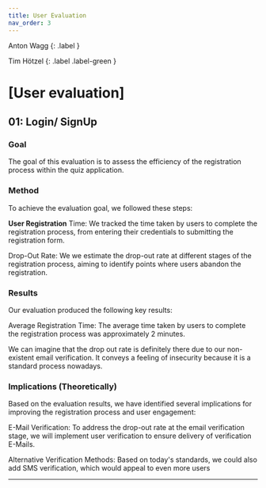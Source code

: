 ```yaml
---
title: User Evaluation
nav_order: 3
---
```


Anton Wagg
{: .label }

Tim Hötzel 
{: .label .label-green }

# [User evaluation]


## 01: Login/ SignUp


### Goal

The goal of this evaluation is to assess the efficiency of the registration process within the quiz application.

### Method

To achieve the evaluation goal, we followed these steps:

**User Registration** Time: We tracked the time taken by users to complete the registration process, from entering their credentials to submitting the registration form.

Drop-Out Rate: We we estimate the drop-out rate at different stages of the registration process, aiming to identify points where users abandon the registration.

### Results

Our evaluation produced the following key results:

Average Registration Time: The average time taken by users to complete the registration process was approximately 2 minutes.

We can imagine that the drop out rate is definitely there due to our non-existent email verification. It conveys a feeling of insecurity because it is a standard process nowadays.

### Implications (Theoretically)

Based on the evaluation results, we have identified several implications for improving the registration process and user engagement:

E-Mail Verification: To address the drop-out rate at the email verification stage, we will implement user verification to ensure delivery of verification E-Mails.

Alternative Verification Methods: Based on today's standards, we could also add SMS verification, which would appeal to even more users

---
